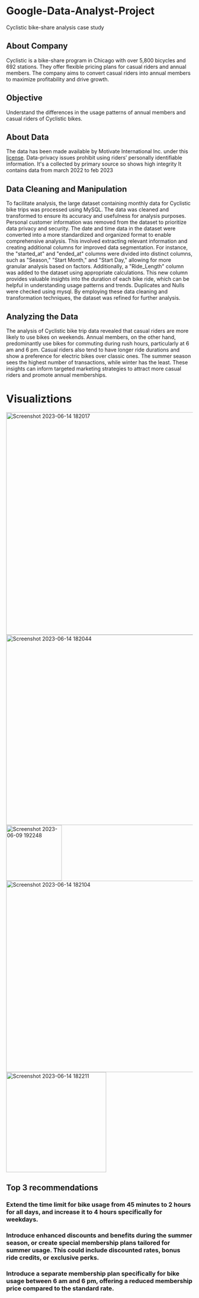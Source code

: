 # Google-Data-Analyst-Project
 Cyclistic bike-share analysis case study

## About Company 
Cyclistic is a bike-share program in Chicago with over 5,800 bicycles and 692 stations. They offer flexible pricing plans for casual riders and annual members. The company aims to convert casual riders into annual members to maximize profitability and drive growth. 

## Objective 
Understand the differences in the usage patterns of annual members and casual riders of Cyclistic bikes.

##  About Data 
The data has been made available by Motivate International Inc. under this [license](https://ride.divvybikes.com/data-license-agreement).
Data-privacy issues prohibit using riders’ personally identifiable information.
It's a collected by primary source so shows high integrity
It contains data from march 2022 to feb 2023 

## Data Cleaning and Manipulation 
To facilitate analysis, the large dataset containing monthly data for Cyclistic bike trips was processed using MySQL. The data was cleaned and transformed to ensure its accuracy and usefulness for analysis purposes. Personal customer information was removed from the dataset to prioritize data privacy and security.
The date and time data in the dataset were converted into a more standardized and organized format to enable comprehensive analysis. This involved extracting relevant information and creating additional columns for improved data segmentation. For instance, the "started_at" and "ended_at" columns were divided into distinct columns, such as "Season," "Start Month," and "Start Day," allowing for more granular analysis based on  factors.
Additionally, a "Ride_Length" column was added to the dataset using appropriate calculations. This new column provides valuable insights into the duration of each bike ride, which can be helpful in understanding usage patterns and trends.
Duplicates and Nulls were checked using mysql.
By employing these data cleaning and transformation techniques, the dataset was refined for further analysis.

## Analyzing the Data
The analysis of Cyclistic bike trip data revealed that casual riders are more likely to use bikes on weekends. Annual members, on the other hand, predominantly use bikes for commuting during rush hours, particularly at 6 am and 6 pm. Casual riders also tend to have longer ride durations and show a preference for electric bikes over classic ones. The summer season sees the highest number of transactions, while winter has the least. These insights can inform targeted marketing strategies to attract more casual riders and promote annual memberships.

# Visualiztions 
<img width="600" alt="Screenshot 2023-06-14 182017" src="https://github.com/saniwork/Google-Data-Analyst-Project/assets/107363341/425636ad-154e-42f9-917e-9681aec9feba">
<img width="513" alt="Screenshot 2023-06-14 182044" src="https://github.com/saniwork/Google-Data-Analyst-Project/assets/107363341/6992d7fb-275d-43ca-bac7-a4d5dfc2f0be">
<img width="150" alt="Screenshot 2023-06-09 192248" src="https://github.com/saniwork/Google-Data-Analyst-Project/assets/107363341/1e9b62c3-ecb9-4019-b799-4e3d6efaf7df">
<img width="516" alt="Screenshot 2023-06-14 182104" src="https://github.com/saniwork/Google-Data-Analyst-Project/assets/107363341/6eba608b-d8a6-4f9a-927e-52cfa2be3ce0">
<img width="270" alt="Screenshot 2023-06-14 182211" src="https://github.com/saniwork/Google-Data-Analyst-Project/assets/107363341/3564715c-335b-47ca-864e-0b6ef8124dc1">

## Top 3 recommendations 
### Extend the time limit for bike usage from 45 minutes to 2 hours for all days, and increase it to 4 hours specifically for weekdays. 

### Introduce enhanced discounts and benefits during the summer season, or create special membership plans tailored for summer usage. This could include discounted rates, bonus ride credits, or exclusive perks.

### Introduce a separate membership plan specifically for bike usage between 6 am and 6 pm, offering a reduced membership price compared to the standard rate.




